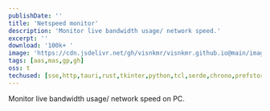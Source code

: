 ```yaml
---
publishDate: ''
title: 'Netspeed monitor'
description: 'Monitor live bandwidth usage/ network speed.'
excerpt: ''
download: '100k+ '
image: 'https://cdn.jsdelivr.net/gh/visnkmr/visnkmr.github.io@main/images/nsm.webp'
tags: [aas,mas,gp,gh]
oss: t
techused: [sse,http,tauri,rust,tkinter,python,tcl,serde,chrono,prefstore,json,tiny_http,human-panic]
---
```


Monitor live bandwidth usage/ network speed on PC. 